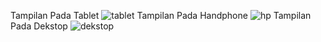 Tampilan Pada Tablet
![tablet](https://github.com/DeniSaputra1/DeniSaputra_4522210007_P.DW_A_Tgs11/assets/145963420/6c814dc7-44a0-4dbc-afd3-190f2d7d0da3)
Tampilan Pada Handphone
![hp](https://github.com/DeniSaputra1/DeniSaputra_4522210007_P.DW_A_Tgs11/assets/145963420/d60d94f6-39a8-4730-b016-4d0ecba1d4f7)
Tampilan Pada Dekstop
![dekstop](https://github.com/DeniSaputra1/DeniSaputra_4522210007_P.DW_A_Tgs11/assets/145963420/0c8d9c0f-5439-4b77-83e0-0f6526028f28)
